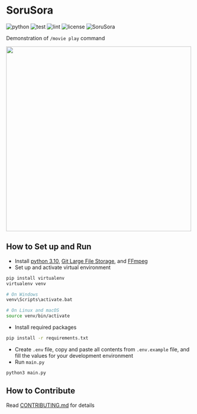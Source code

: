 # SoruSora

![python](https://img.shields.io/badge/python-v3.10-blue) ![test](https://github.com/SeoulSKY/SoruSora/actions/workflows/pytest.yml/badge.svg) ![lint](https://github.com/SeoulSKY/SoruSora/actions/workflows/pylint.yml/badge.svg) ![license](https://img.shields.io/github/license/SeoulSKY/SoruSora) ![SoruSora](https://img.shields.io/badge/SoruSora-online-green?style=flat&logo=discord)

Demonstration of `/movie play` command

<img style="width: 500px; height: auto" src="https://user-images.githubusercontent.com/48105703/186945416-728905ae-562e-463d-92de-5cde435ac44c.gif">

## How to Set up and Run

* Install [python 3.10](https://www.python.org/downloads/), [Git Large File Storage](https://git-lfs.github.com), and [FFmpeg](https://ffmpeg.org/download.html)
* Set up and activate virtual environment

```bash
pip install virtualenv
virtualenv venv

# On Windows
venv\Scripts\activate.bat

# On Linux and macOS
source venv/bin/activate
```

* Install required packages

```bash
pip install -r requirements.txt
```

* Create `.env` file, copy and paste all contents from `.env.example` file, and fill the values for your development environment
* Run `main.py`

```
python3 main.py
```

## How to Contribute

Read [CONTRIBUTING.md](https://github.com/SeoulSKY/SoruSora/blob/master/CONTRIBUTING.md) for details
